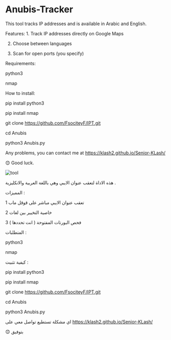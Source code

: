 # Anubis-Tracker

This tool tracks IP addresses and is available in Arabic and English. 

Features: 1. Track IP addresses directly on Google Maps

 2. Choose between languages 

3. Scan for open ports (you specify) 

Requirements:

 python3 
 
nmap 

How to install: 

pip install python3 

pip install nmap 

git clone https://github.com/FsociteyF/IPT.git 

cd Anubis

 python3 Anubis.py 


Any problems, you can contact me at https://klash2.github.io/Senior-KLash/


 😊 Good luck.

![tool](anbusi.jpg)


هذه الاداة لتعقب عنوان الايبي وهي باللغة العربية والانكليزية . 

المميزات : 

1 تعقب عنوان الايبي مباشر على قوقل ماب

2 خاصية التخيير بين لغات 

3 فحص البورتات المفتوحة ( انت تحددها ) 

المتطلبات : 

python3 

nmap 

كيفية تثبيت : 

pip install python3

pip install nmap 

git clone https://github.com/FsociteyF/IPT.git 

cd Anubis 

python3 Anubis.py 

اي مشكلة تستطيع تواصل معي على https://klash2.github.io/Senior-KLash/

😊 بتوفيق 
